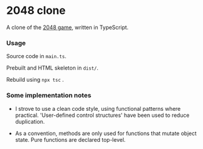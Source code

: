 # 2048 clone

A clone of the [2048 game](https://github.com/gabrielecirulli/2048), written in TypeScript.

### Usage

Source code in `main.ts`.

Prebuilt and HTML skeleton in `dist/`.

Rebuild using `npx tsc` .

### Some implementation notes

- I strove to use a clean code style, using functional patterns where practical. 'User-defined control structures' have been used to reduce duplication.

- As a convention, methods are only used for functions that mutate object state. Pure functions are declared top-level.

